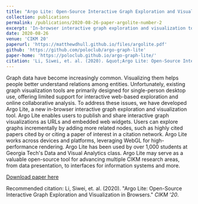 ```yaml
---
title: "Argo Lite: Open-Source Interactive Graph Exploration and Visualization in Browsers"
collection: publications
permalink: /publications/2020-08-26-paper-argolite-number-2
excerpt: 'In-browser interactive graph exploration and visualization tool.'
date: 2020-08-26
venue: 'CIKM 20'
paperurl: 'https://matthewdhull.github.io/files/argolite.pdf'
github: 'https://github.com/poloclub/argo-graph-lite'
paper-home: 'https://poloclub.github.io/argo-graph-lite/'
citation: 'Li, Siwei, et. al. (2020). &quot;Argo Lite: Open-Source Interactive Graph Exploration and Visualization in Browsers.&quot; <i>CIKM 20</i>.'
---
```

Graph data have become increasingly common. Visualizing them helps people better understand relations among entities. Unfortunately, existing graph visualization tools are primarily designed for single-person desktop use, offering limited support for interactive web-based exploration and online collaborative analysis. To address these issues, we have developed Argo Lite, a new in-browser interactive graph exploration and visualization tool. Argo Lite enables users to publish and share interactive graph visualizations as URLs and embedded web widgets. Users can explore graphs incrementally by adding more related nodes, such as highly cited papers cited by or citing a paper of interest in a citation network. Argo Lite works across devices and platforms, leveraging WebGL for high-performance rendering. Argo Lite has been used by over 1,000 students at Georgia Tech's Data and Visual Analytics class. Argo Lite may serve as a valuable open-source tool for advancing multiple CIKM research areas, from data presentation, to interfaces for information systems and more.

[Download paper here](https://matthewdhull.github.io/files/argolite.pdf)

Recommended citation: Li, Siwei, et. al. (2020). "Argo Lite: Open-Source Interactive Graph Exploration and Visualization in Browsers." <i>CIKM '20</i>.